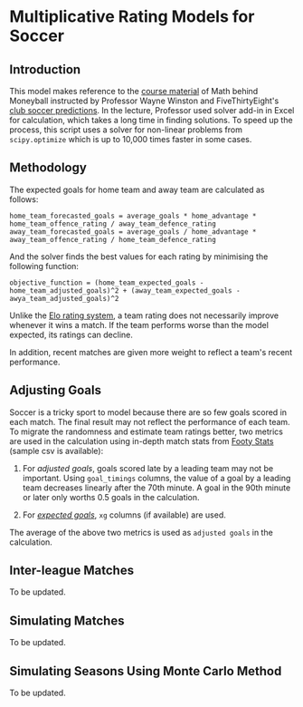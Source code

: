 # Multiplicative Rating Models for Soccer

## Introduction
This model makes reference to the [course material][1] of Math behind Moneyball instructed by Professor Wayne Winston and FiveThirtyEight's [club soccer predictions][2]. In the lecture, Professor used solver add-in in Excel for calculation, which takes a long time in finding solutions. To speed up the process, this script uses a solver for non-linear problems from `scipy.optimize` which is up to 10,000 times faster in some cases.

## Methodology
The expected goals for home team and away team are calculated as follows:
```
home_team_forecasted_goals = average_goals * home_advantage * home_team_offence_rating / away_team_defence_rating
away_team_forecasted_goals = average_goals / home_advantage * away_team_offence_rating / home_team_defence_rating
```
And the solver finds the best values for each rating by minimising the following function:
```
objective_function = (home_team_expected_goals - home_team_adjusted_goals)^2 + (away_team_expected_goals - awya_team_adjusted_goals)^2
```
Unlike the 
[Elo rating system][3], a team rating does not necessarily improve whenever it wins a match. If the team performs worse than the model expected, its ratings can decline.

In addition, recent matches are given more weight to reflect a team's recent performance.

## Adjusting Goals
Soccer is a tricky sport to model because there are so few goals scored in each match. The final result may not reflect the performance of each team. To migrate the randomness and estimate team ratings better, two metrics are used in the calculation using in-depth match stats from [Footy Stats][4] (sample csv is available):

1. For *adjusted goals*, goals scored late by a leading team may not be important. Using `goal_timings` columns, the value of a goal by a leading team decreases linearly after the 70th minute. A goal in the 90th minute or later only worths 0.5 goals in the calculation.

2. For [*expected goals*][5], `xg` columns (if available) are used.

The average of the above two metrics is used as `adjusted goals` in the calculation.

## Inter-league Matches
To be updated.

## Simulating Matches
To be updated.

## Simulating Seasons Using Monte Carlo Method
To be updated.

[1]:https://www.coursera.org/learn/mathematics-sport/lecture/nR8wd/8-4-multiplicative-rating-models-for-soccer
[2]:https://projects.fivethirtyeight.com/soccer-predictions/
[3]:https://en.wikipedia.org/wiki/Elo_rating_system
[4]:https://footystats.org/
[5]:https://youtu.be/w7zPZsLGK18
